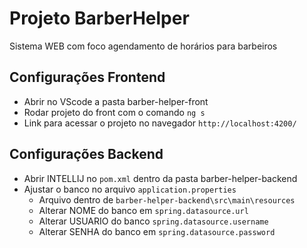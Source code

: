 # Projeto BarberHelper

Sistema WEB com foco agendamento de horários para barbeiros

## Configurações Frontend

- Abrir no VScode a pasta barber-helper-front
- Rodar projeto do front com o comando `ng s`
- Link para acessar o projeto no navegador `http://localhost:4200/`

## Configurações Backend

- Abrir INTELLIJ no `pom.xml` dentro da pasta barber-helper-backend
- Ajustar o banco no arquivo `application.properties`
  - Arquivo dentro de `barber-helper-backend\src\main\resources`
  - Alterar NOME do banco em `spring.datasource.url`
  - Alterar USUARIO do banco `spring.datasource.username`
  - Alterar SENHA do banco em `spring.datasource.password`
